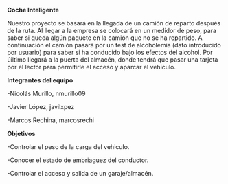 **Coche Inteligente**

Nuestro proyecto se basará en la llegada de un camión de reparto después de la ruta.
Al llegar a la empresa se colocará en un medidor de peso, para saber si queda algún paquete en la camión que no se ha repartido.
A continuación el camión pasará por un test de alcoholemia (dato introducido por usuario) para saber si ha conducido bajo los efectos del alcohol.
Por úiltimo llegará a la puerta del almacén, donde tendrá que pasar una tarjeta por el lector para permitirle el acceso y aparcar el vehículo.


**Integrantes del equipo**

  -Nicolás Murillo, nmurillo09

  -Javier López, javilxpez

  -Marcos Rechina, marcosrechi


**Objetivos**

-Controlar el peso de la carga del vehiculo.

-Conocer el estado de embriaguez del conductor.

-Controlar el acceso y salida de un garaje/almacén.
